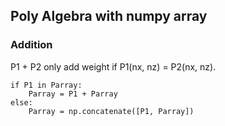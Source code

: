 



## Poly Algebra with numpy array

### Addition

P1 + P2 only add weight if P1(nx, nz) = P2(nx, nz).

```
if P1 in Parray:
    Parray = P1 + Parray
else:
    Parray = np.concatenate([P1, Parray])
```